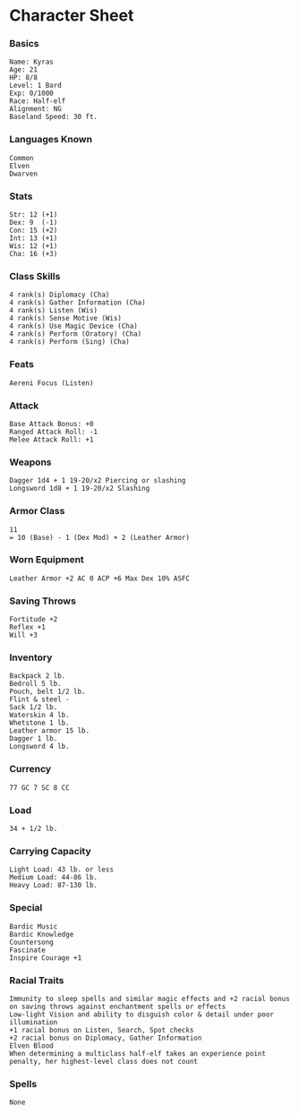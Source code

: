 # Character Sheet

### Basics

    Name: Kyras
    Age: 21
    HP: 8/8
    Level: 1 Bard
    Exp: 0/1000
    Race: Half-elf
    Alignment: NG
    Baseland Speed: 30 ft.
    
### Languages Known

    Common
    Elven
    Dwarven
 
### Stats

    Str: 12 (+1)
    Dex: 9  (-1)
    Con: 15 (+2)
    Int: 13 (+1)
    Wis: 12 (+1)
    Cha: 16 (+3)

### Class Skills

    4 rank(s) Diplomacy (Cha)
    4 rank(s) Gather Information (Cha)
    4 rank(s) Listen (Wis)
    4 rank(s) Sense Motive (Wis)
    4 rank(s) Use Magic Device (Cha)
    4 rank(s) Perform (Oratory) (Cha)
    4 rank(s) Perform (Sing) (Cha)
    
### Feats

    Aereni Focus (Listen)
    
### Attack

    Base Attack Bonus: +0
    Ranged Attack Roll: -1
    Melee Attack Roll: +1
    
### Weapons

    Dagger 1d4 + 1 19-20/x2 Piercing or slashing
    Longsword 1d8 + 1 19-20/x2 Slashing
    
### Armor Class
    
    11 
    = 10 (Base) - 1 (Dex Mod) + 2 (Leather Armor)
    
### Worn Equipment

    Leather Armor +2 AC 0 ACP +6 Max Dex 10% ASFC

### Saving Throws

    Fortitude +2
    Reflex +1
    Will +3
    
### Inventory   

    Backpack 2 lb.
    Bedroll 5 lb.
    Pouch, belt 1/2 lb.
    Flint & steel -
    Sack 1/2 lb.
    Waterskin 4 lb.
    Whetstone 1 lb.
    Leather armor 15 lb.
    Dagger 1 lb.
    Longsword 4 lb.

### Currency
 
    77 GC 7 SC 8 CC

### Load

    34 + 1/2 lb.

### Carrying Capacity
   
    Light Load: 43 lb. or less
    Medium Load: 44-86 lb.
    Heavy Load: 87-130 lb.
    
### Special

    Bardic Music
    Bardic Knowledge
    Countersong
    Fascinate
    Inspire Courage +1
    
### Racial Traits

    Immunity to sleep spells and similar magic effects and +2 racial bonus on saving throws against enchantment spells or effects
    Low-light Vision and ability to disguish color & detail under poor illumination
    +1 racial bonus on Listen, Search, Spot checks
    +2 racial bonus on Diplomacy, Gather Information
    Elven Blood
    When determining a multiclass half-elf takes an experience point penalty, her highest-level class does not count

### Spells

    None

